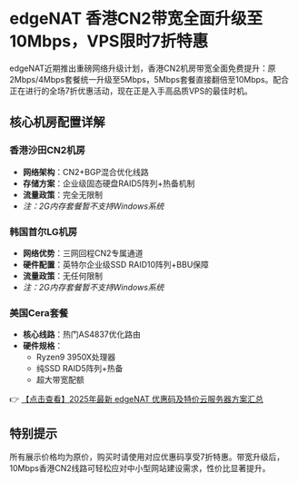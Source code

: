 # edgeNAT 香港CN2带宽全面升级至10Mbps，VPS限时7折特惠

edgeNAT近期推出重磅网络升级计划，香港CN2机房带宽全面免费提升：原2Mbps/4Mbps套餐统一升级至5Mbps，5Mbps套餐直接翻倍至10Mbps。配合正在进行的全场7折优惠活动，现在正是入手高品质VPS的最佳时机。

## 核心机房配置详解

### 香港沙田CN2机房
- **网络架构**：CN2+BGP混合优化线路
- **存储方案**：企业级固态硬盘RAID5阵列+热备机制
- **流量政策**：完全无限制
- *注：2G内存套餐暂不支持Windows系统*

### 韩国首尔LG机房
- **网络优势**：三网回程CN2专属通道
- **硬件配置**：英特尔企业级SSD RAID10阵列+BBU保障
- **流量政策**：无任何限制
- *注：2G内存套餐暂不支持Windows系统*

### 美国Cera套餐
- **核心线路**：热门AS4837优化路由
- **硬件规格**：
  - Ryzen9 3950X处理器
  - 纯SSD RAID5阵列+热备
  - 超大带宽配额

👉 [【点击查看】2025年最新 edgeNAT 优惠码及特价云服务器方案汇总](https://bit.ly/edgenat)

## 特别提示
所有展示价格均为原价，购买时请使用对应优惠码享受7折特惠。带宽升级后，10Mbps香港CN2线路可轻松应对中小型网站建设需求，性价比显著提升。